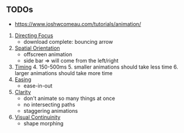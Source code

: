 ## TODOs
* https://www.joshwcomeau.com/tutorials/animation/

1. [Directing Focus](https://fullchee-reminders.netlify.app/link/876)
    * download complete: bouncing arrow
2. [Spatial Orientation](https://fullchee-reminders.netlify.app/link/880)
    * offscreen animation
    * side bar => will come from the left/right
3. [Timing](https://fullchee-reminders.netlify.app/link/877)
    4. 150-500ms
    5. smaller animations should take less time
    6. larger animations should take more time
4. [Easing](https://fullchee-reminders.netlify.app/link/875)
    * ease-in-out
5. [Clarity](https://fullchee-reminders.netlify.app/link/871)
    * don't animate so many things at once
    * no intersecting paths
    * staggering animations
6. [Visual Continuinity](https://fullchee-reminders.netlify.app/link/879)
     * shape morphing